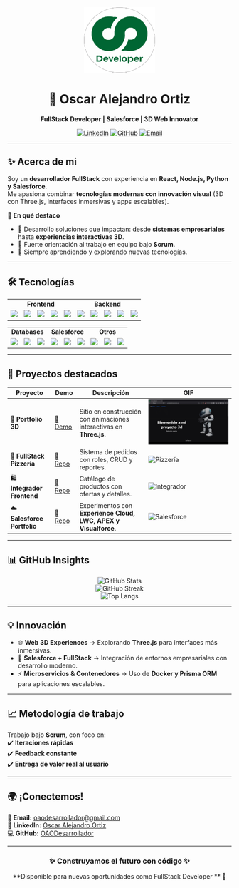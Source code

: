 <div align="center">

<img src="/iconos/LogoSinFondo.png" alt="Logo" width="160"/>

# 🚀 Oscar Alejandro Ortiz  
**FullStack Developer | Salesforce | 3D Web Innovator**

[![LinkedIn](https://img.shields.io/badge/LinkedIn-OscarOrtiz-blue?style=flat&logo=linkedin)](https://www.linkedin.com/in/oscar-alejandro-ortiz-programadorpython/)
[![GitHub](https://img.shields.io/badge/GitHub-OAODesarrollador-black?style=flat&logo=github)](https://github.com/OAODesarrollador)
[![Email](https://img.shields.io/badge/Email-oaodesarrollador%40gmail.com-red?style=flat&logo=gmail)](mailto:oaodesarrollador@gmail.com)

</div>

---

## ✨ Acerca de mi
Soy un **desarrollador FullStack** con experiencia en **React, Node.js, Python y Salesforce**.  
Me apasiona combinar **tecnologías modernas con innovación visual** (3D con Three.js, interfaces inmersivas y apps escalables).  

🔹 **En qué destaco**  
- 🚀 Desarrollo soluciones que impactan: desde **sistemas empresariales** hasta **experiencias interactivas 3D**.  
- 🤝 Fuerte orientación al trabajo en equipo bajo **Scrum**.  
- 🌱 Siempre aprendiendo y explorando nuevas tecnologías.  

---

## 🛠️ Tecnologías
<div align="center">

<table>
<tr>
<td align="center" colspan="5"><b>Frontend</b></td>
<td align="center" colspan="5"><b>Backend</b></td>
</tr>
<tr>
<td><img src="https://img.shields.io/badge/React-61DAFB?style=for-the-badge&logo=react"/></td>
<td><img src="https://img.shields.io/badge/JavaScript-yellow?style=for-the-badge&logo=javascript"/></td>
<td><img src="https://img.shields.io/badge/Bootstrap-563d7c?style=for-the-badge&logo=bootstrap"/></td>
<td><img src="https://img.shields.io/badge/Svelte-FF3E00?style=for-the-badge&logo=svelte"/></td>
<td><img src="https://img.shields.io/badge/CSS-blue?style=for-the-badge&logo=css3"/></td>
<td><img src="https://img.shields.io/badge/Node.js-green?style=for-the-badge&logo=node.js"/></td>
<td><img src="https://img.shields.io/badge/Express-000000?style=for-the-badge&logo=express"/></td>
<td><img src="https://img.shields.io/badge/Python-3776AB?style=for-the-badge&logo=python"/></td>
<td><img src="https://img.shields.io/badge/Postman-FF6C37?style=for-the-badge&logo=postman"/></td>
<td><img src="https://img.shields.io/badge/Git-F05032?style=for-the-badge&logo=git"/></td>
</tr>
</table>

<table>
<tr>
<td align="center" colspan="3"><b>Databases</b></td>
<td align="center" colspan="3"><b>Salesforce</b></td>
<td align="center" colspan="3"><b>Otros</b></td>
</tr>
<tr>
<td><img src="https://img.shields.io/badge/PostgreSQL-316192?style=for-the-badge&logo=postgresql"/></td>
<td><img src="https://img.shields.io/badge/MongoDB-4EA94B?style=for-the-badge&logo=mongodb"/></td>
<td><img src="https://img.shields.io/badge/SQL-blue?style=for-the-badge&logo=databricks"/></td>
<td><img src="https://img.shields.io/badge/LWC-00A1E0?style=for-the-badge&logo=salesforce"/></td>
<td><img src="https://img.shields.io/badge/APEX-009EDB?style=for-the-badge&logo=salesforce"/></td>
<td><img src="https://img.shields.io/badge/Visualforce-00A1E0?style=for-the-badge&logo=salesforce"/></td>
<td><img src="https://img.shields.io/badge/Docker-2496ED?style=for-the-badge&logo=docker"/></td>
<td><img src="https://img.shields.io/badge/Prisma-2D3748?style=for-the-badge&logo=prisma"/></td>
<td><img src="https://img.shields.io/badge/GitHub-black?style=for-the-badge&logo=github"/></td>
</tr>
</table>

</div>

---

## 🌟 Proyectos destacados
<div align="center">

| Proyecto | Demo | Descripción | GIF |
|----------|------|-------------|-----|
| 🎨 **Portfolio 3D** | [🔗 Demo](https://portfolio3d-k5ma.onrender.com/) | Sitio en construcción con animaciones interactivas en **Three.js**. | ![Portfolio 3D](https://github.com/OAODesarrollador/OAODesarrollador/blob/main/portfolio3d.gif) |
| 🍕 **FullStack Pizzería** | [🔗 Repo](https://github.com/OAODesarrollador/FullStackPizzeria) | Sistema de pedidos con roles, CRUD y reportes. | ![Pizzería](https://github.com/OAODesarrollador/OAODesarrollador/blob/main/iconos/pizzeria.gif) |
| 🛍️ **Integrador Frontend** | [🔗 Repo](https://github.com/OAODesarrollador/integradorUno.github.io) | Catálogo de productos con ofertas y detalles. | ![Integrador](https://github.com/OAODesarrollador/blob/main/iconos/ProyectoIntegrador.gif) |
| ☁️ **Salesforce Portfolio** | [🔗 Repo](https://github.com/OAODesarrollador/PortfolioSalesforce) | Experimentos con **Experience Cloud, LWC, APEX y Visualforce**. | ![Salesforce](https://github.com/OAODesarrollador/blob/main/iconos/PortfolioSalesforce.gif) |

</div>

---

## 📊 GitHub Insights
<div align="center">

![GitHub Stats](https://github-readme-stats.vercel.app/api?username=OAODesarrollador&show_icons=true&theme=tokyonight)  
![GitHub Streak](https://streak-stats.demolab.com/?user=OAODesarrollador&theme=tokyonight)  
![Top Langs](https://github-readme-stats.vercel.app/api/top-langs/?username=OAODesarrollador&layout=compact&theme=tokyonight)

</div>

---

## 💡 Innovación
- 🌐 **Web 3D Experiences** → Explorando **Three.js** para interfaces más inmersivas.  
- 🔗 **Salesforce + FullStack** → Integración de entornos empresariales con desarrollo moderno.  
- ⚡ **Microservicios & Contenedores** → Uso de **Docker y Prisma ORM** para aplicaciones escalables.  

---

## 📈 Metodología de trabajo
Trabajo bajo **Scrum**, con foco en:  
✔️ **Iteraciones rápidas**  
✔️ **Feedback constante**  
✔️ **Entrega de valor real al usuario**  

---

## 🌍 ¡Conectemos!
📩 **Email:** [oaodesarrollador@gmail.com](mailto:oaodesarrollador@gmail.com)  
🔗 **LinkedIn:** [Oscar Alejandro Ortiz](https://www.linkedin.com/in/oscar-alejandro-ortiz-programadorpython/)  
💻 **GitHub:** [OAODesarrollador](https://github.com/OAODesarrollador)  

---

<div align="center">

### ✨ Construyamos el futuro con código ✨  
**Disponible para nuevas oportunidades como FullStack Developer ** 🚀

</div>
